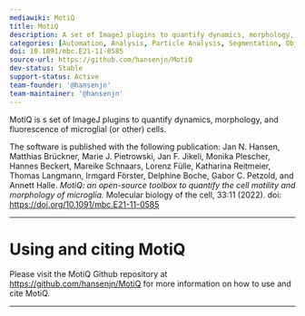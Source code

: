 ```yaml
---
mediawiki: MotiQ
title: MotiQ
description: A set of ImageJ plugins to quantify dynamics, morphology, and fluorescence of microglial (or other) cells.
categories: [Automation, Analysis, Particle Analysis, Segmentation, Object Detection, Neuron, Tracking, Skeleton]
doi: 10.1091/mbc.E21-11-0585
source-url: https://github.com/hansenjn/MotiQ
dev-status: Stable
support-status: Active
team-founder: '@hansenjn'
team-maintainer: '@hansenjn'
---
```


MotiQ is s set of ImageJ plugins to quantify dynamics, morphology, and fluorescence of microglial (or other) cells.

The software is published with the following publication:
Jan N. Hansen, Matthias Brückner, Marie J. Pietrowski, Jan F. Jikeli, Monika Plescher, Hannes Beckert, Mareike Schnaars, Lorenz Fülle, 
Katharina Reitmeier, Thomas Langmann, Irmgard Förster, Delphine Boche, Gabor C. Petzold, and Annett Halle. 
*MotiQ: an open-source toolbox to quantify the cell motility and morphology of microglia.*
Molecular biology of the cell, 33:11 (2022). doi: https://doi.org/10.1091/mbc.E21-11-0585

------------------------------------------------------------------------

# Using and citing MotiQ
Please visit the MotiQ Github repository at https://github.com/hansenjn/MotiQ for more information on how to use and cite MotiQ.

------------------------------------------------------------------------
